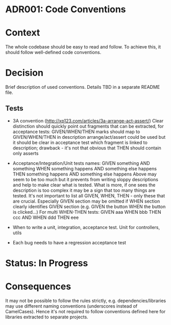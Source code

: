 # ADR001: Code Conventions

# Context

The whole codebase should be easy to read and follow. To achieve this, it should follow well-defined code conventions.

# Decision

Brief description of used conventions. Details TBD in a separate README file.

## Tests

* 3A convention (http://xp123.com/articles/3a-arrange-act-assert/)
  Clear distinction should quickly point out fragments that can be extracted, for acceptance tests: GIVEN/WHEN/THEN marks should map to GIVEN/WHEN/THEN in description
  arrange/act/assert could be used but it should be clear in acceptance test which fragment is linked to description; drawback - it's not that obvious that THEN should contain only asserts
  
* Acceptance/Integration/Unit tests names: GIVEN something AND something WHEN something happens AND something else happens THEN something happens AND something else happens
  Above may seem to be too much but it prevents from writing sloppy descriptions and help to make clear what is tested. What is more, if one sees the description is too complex it may be a sign that too many things are tested. It's not important to list all GIVEN, WHEN, THEN - only these that are crucial. Especially GIVEN section may be omitted if WHEN section clearly identifies GIVEN section (e.g. GIVEN the button WHEN the button is clicked...)
 For multi WHEN-THEN tests: GIVEN aaa WHEN bbb THEN ccc AND WHEN ddd THEN eee

* When to write a unit, integration, acceptance test. Unit for controllers, utils

* Each bug needs to have a regression acceptance test

# Status: In Progress

# Consequences

It may not be possible to follow the rules strictly, e.g. dependencies/libraries may use different naming conventions (underscores instead of CamelCases). Hence it's not required to follow conventions defined here for libraries extracted to separate projects.
